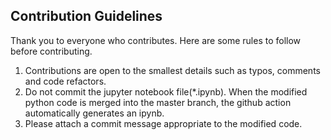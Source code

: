 ## Contribution Guidelines

Thank you to everyone who contributes. Here are some rules to follow before contributing.
1. Contributions are open to the smallest details such as typos, comments and code refactors.
2. Do not commit the jupyter notebook file(*.ipynb). When the modified python code is merged into the master branch, the github action automatically generates an ipynb.
3. Please attach a commit message appropriate to the modified code.